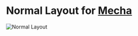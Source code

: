 Normal Layout for [Mecha](https://github.com/mecha-cms/mecha)
=============================================================

![Normal Layout](https://user-images.githubusercontent.com/1669261/72040434-19c83800-32db-11ea-92e1-fce19cdc0630.png)